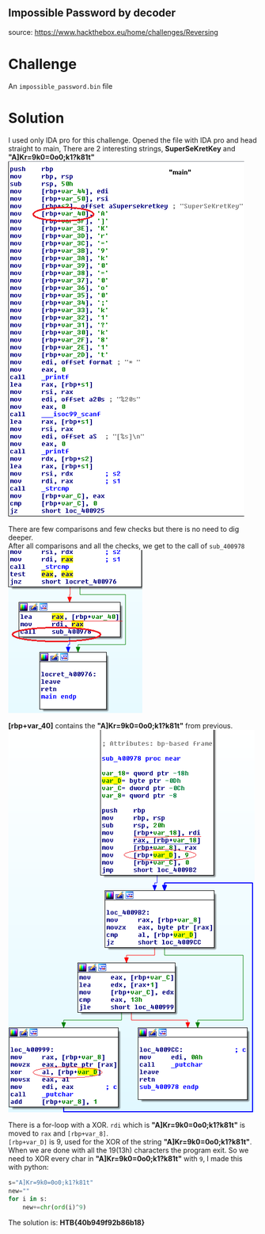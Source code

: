 ## Impossible Password by decoder
source: https://www.hackthebox.eu/home/challenges/Reversing

# Challenge

An `impossible_password.bin` file 

# Solution

I used only IDA pro for this challenge.
Opened the file with IDA pro and head straight to main, There are 2 interesting strings, __SuperSeKretKey__ and __"A]Kr=9k0=0o0;k1?k81t"__\
![](main.png)

There are few comparisons and few checks but there is no need to dig deeper.\
After all comparisons and all the checks, we get to the call of `sub_400978`\
![](call_to_sub_400978.png)

__[rbp+var_40]__ contains the __"A]Kr=9k0=0o0;k1?k81t"__ from previous.\
![](sub_400978.png)

There is a for-loop with a XOR. `rdi` which is __"A]Kr=9k0=0o0;k1?k81t"__ is moved to `rax` and `[rbp+var_8]`.\
`[rbp+var_D]` is 9, used for the XOR of the string __"A]Kr=9k0=0o0;k1?k81t"__.\
When we are done with all the 19(13h) characters the program exit.
So we need to XOR every char in __"A]Kr=9k0=0o0;k1?k81t"__ with `9`, I made this with python:
```python
s="A]Kr=9k0=0o0;k1?k81t"
new=""
for i in s:
    new+=chr(ord(i)^9)
```
The solution is: __HTB{40b949f92b86b18}__
